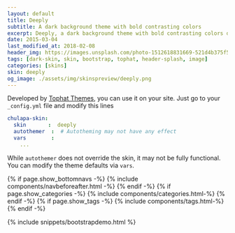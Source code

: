 ```yaml
---
layout: default
title: Deeply
subtitle: A dark background theme with bold contrasting colors
excerpt: Deeply, a dark background theme with bold contrasting colors developed by Tophat Themes.
date: 2015-03-04
last_modified_at: 2018-02-08
header_img: https://images.unsplash.com/photo-1512618831669-521d4b375f5d?ixlib=rb-1.2.1&ixid=eyJhcHBfaWQiOjEyMDd9&auto=format&fit=crop&w=1000&q=80
tags: [dark-skin, skin, bootstrap, tophat, header-splash, image]
categories: [skins]
skin: deeply
og_image: ./assets/img/skinspreview/deeply.png
---
```



Developed by [Tophat Themes](https://themesguide.github.io/top-hat/dist/), you can use it on your site. Just go to your `_config.yml` file and modify this lines

```yaml
chulapa-skin: 
  skin       :  deeply
  autothemer  :  # Autotheming may not have any effect
  vars        :    
    ...
```


While `autothemer` does not override the skin, it may not be fully functional. You can modify the theme defaults via `vars`.




{% if page.show_bottomnavs -%}
{% include components/navbeforeafter.html -%}
{% endif -%}
{% if page.show_categories -%}
{% include components/categories.html-%}
{% endif -%}
{% if page.show_tags -%}
{% include components/tags.html-%}
{% endif -%}


{% include snippets/bootstrapdemo.html  %}
